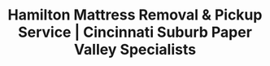 ---
layout: location.njk
title: "Hamilton Mattress Removal & Pickup Service | Cincinnati Suburb Paper Valley Specialists"
metaDescription: "Professional mattress removal in Hamilton, OH - Historic paper mill city and Cincinnati suburb. Expert pickup for Great Miami River communities, commuter families, and manufacturing heritage neighborhoods. $125 next-day service."
permalink: /mattress-removal/ohio/cincinnati/hamilton/
city: Hamilton
state: Ohio
stateAbbr: OH
parentMetro: Cincinnati
tier: 3
zipCodes: ['45011', '45012', '45013', '45015', '45030', '45040']
coordinates: 
  lat: 39.3995
  lng: -84.5613
neighborhoods:
  - name: "Downtown Hamilton"
    zipCodes: ["45011"]
  - name: "Lindenwald"
    zipCodes: ["45011"]
  - name: "Dayton Lane Historic District"
    zipCodes: ["45011"]
  - name: "Millikin"
    zipCodes: ["45011"]
  - name: "German Village"
    zipCodes: ["45011"]
  - name: "Fairfield Township"
    zipCodes: ["45011"]
  - name: "Ross Township"
    zipCodes: ["45013"]
  - name: "St. Clair Township"
    zipCodes: ["45011"]
  - name: "Hanover Township"
    zipCodes: ["45013"]
  - name: "Reily Township"
    zipCodes: ["45056"]
pricing:
  singleMattress: "$125"
  doubleMattress: "$155"
  tripleMattress: "$180"
nearbyCities:
  - name: "Cincinnati"
    slug: "cincinnati"
    isSuburb: false
    distance: "25"
  - name: "Middletown"
    slug: "middletown"
    isSuburb: true
    distance: "12"
  - name: "Dayton"
    slug: "dayton"
    isSuburb: false
    distance: "40"
localRegulations: "Hamilton provides bulk item collection for 2 large items weekly including mattresses. Residents must call Municipal Refuse Transfer Station at 513-867-8661 at least 24 hours in advance. Transfer station located at 1000 North Third St operates Monday-Saturday with fees. Each customer receives one free transfer station voucher through 2025."
recyclingPartners: ["Hamilton Municipal Refuse Transfer Station", "Rumpke Waste and Recycling", "Butler County Environmental Services", "Salvation Army Hamilton", "Habitat for Humanity Butler County"]
reviews:
  count: 97
  featured:
    - author: "Michelle T."
      text: "Perfect for our Lindenwald neighborhood! Team knew exactly where to find us and handled the pickup during my lunch break from Cincinnati. Great service for commuter families."
      neighborhood: "Lindenwald"
    - author: "Bob K."
      text: "Champion Paper heritage runs deep here - these guys respect Hamilton's history. Quick removal from our Dayton Lane home, professional crew."
      neighborhood: "Dayton Lane Historic District"
    - author: "Carlos M."
      text: "Scheduled around HAMILPALOOZA weekend and still got same-day service. Love that they understand our community events!"
      neighborhood: "Downtown Hamilton"
faqs:
  - question: "Do you serve all Hamilton neighborhoods and townships?"
    answer: "Yes, we provide service throughout Hamilton's 17 neighborhoods including urban downtown, traditional areas like Lindenwald, and suburban developments. Our coverage extends to surrounding townships in Butler County."
  - question: "Can you coordinate with Cincinnati commuter schedules?"
    answer: "Absolutely. Many Hamilton residents commute to Cincinnati, and we schedule pickups to work around professional travel patterns and regional traffic timing between Hamilton and downtown Cincinnati."
  - question: "Do you understand Hamilton's Great Miami River area geography?"
    answer: "Our team is familiar with Hamilton's river valley location and historic mill town layout. We navigate the city's diverse neighborhoods from riverside areas to hillside residential developments efficiently."
  - question: "How do you work with Hamilton's municipal waste requirements?"
    answer: "We handle coordination with city requirements and eliminate the need for residents to schedule municipal bulk pickup or visit the transfer station on North Third Street. Our service integrates seamlessly with Hamilton's waste management system."
  - question: "Can you work around Hamilton community events?"
    answer: "Yes, we schedule around local events like Operation Pumpkin, HAMILPALOOZA, and RiversEdge Park concerts. Our team understands Hamilton's active community calendar and cultural activities."
  - question: "Do you serve the historic German Village and Dayton Lane districts?"
    answer: "We regularly service Hamilton's historic neighborhoods including German Village and the Dayton Lane Historic District. Our team respects preservation requirements and navigates historic street patterns carefully."
  - question: "What about service to Hamilton's industrial and business areas?"
    answer: "We provide service to Hamilton's industrial heritage areas including former Champion Paper locations and modern business parks. Our team understands the city's manufacturing legacy and current commercial needs."
  - question: "How do you coordinate with Butler County environmental standards?"
    answer: "We ensure all disposal meets Butler County environmental requirements and work with approved regional facilities. Our recycling process supports Hamilton's environmental stewardship and Great Miami River conservation goals."

pageContent:
  heroTitle: "Hamilton Mattress Removal: Paper Valley Cincinnati Suburb"
  heroDescription: "Professional mattress removal for Ohio's historic paper mill city and Cincinnati suburb. Specialized service navigating Great Miami River communities, commuter neighborhoods, and manufacturing heritage districts. From German Village to Lindenwald. Part of our 1+ million mattress recycling network."
  
  aboutService: "Hamilton's premier mattress removal service, designed for this historic Cincinnati suburb and Great Miami River manufacturing community. Serving 63,399 residents across six ZIP codes, we understand the specialized logistics required for everything from Cincinnati commuter families in Lindenwald to historic preservation homes in Dayton Lane throughout Butler County's hub city.

Our expertise spans Hamilton's dual identity as Cincinnati suburb and Paper Valley heritage city. Seventeen unique neighborhoods demand tailored approaches - from bustling downtown to quiet Millikin streets to modern subdivisions. The Champion Paper legacy still echoes through community pride, while river valley terrain creates distinct access challenges across varied residential patterns.

We pride ourselves on recycling every mattress we pick up. As part of our nationwide network that has recycled over 1 million mattresses, we work with Hamilton's Municipal Refuse Transfer Station and Butler County environmental systems to ensure responsible disposal that supports Great Miami River conservation and the community's commitment to environmental stewardship."

  serviceAreasIntro: "We provide comprehensive mattress pickup throughout Hamilton's distinctive neighborhoods, from historic districts to suburban communities:"

  regulationsCompliance: "Hamilton's municipal waste partnership with Rumpke prioritizes river conservation and suburban convenience. Rather than navigating transfer station hours or voucher systems, residents get streamlined service that respects both historic preservation needs and modern family schedules.

We handle all municipal coordination, from Dayton Lane's architectural sensitivities to Lindenwald's commuter timing. This eliminates the complexity of Hamilton's dual character while ensuring environmental compliance that protects the Great Miami River ecosystem."

  environmentalImpact: "Hamilton's river valley location demands careful environmental stewardship. Butler County standards protect regional water quality while honoring the community's industrial heritage and suburban future.

Every Hamilton mattress joins our 1+ million recycling network. Steel springs become construction materials for Cincinnati area projects, while foam transforms into insulation for regional development. This circular approach resonates with residents who understand that protecting the Great Miami River means responsible resource management.

From Champion Paper's legacy to today's family neighborhoods, Hamilton's environmental leadership reflects community values that balance heritage preservation with sustainable suburban growth."

  howItWorksScheduling: "Next-day appointments available throughout all Hamilton ZIP codes. We coordinate with Cincinnati commuter schedules, adapt around community events like HAMILPALOOZA and Operation Pumpkin, and accommodate both suburban families and regional professionals."

  howItWorksService: "Our licensed team handles pickup from any location in Hamilton, navigates historic preservation districts and suburban developments, coordinates with Great Miami River area geography and community event schedules, and ensures proper material handling per municipal and county environmental requirements."

  howItWorksDisposal: "Your mattress is transported to Butler County approved facilities or regional recycling centers for responsible processing, supporting Great Miami River conservation and contributing to Hamilton's environmental leadership as a Cincinnati suburb and historic manufacturing community."

  sidebarStats:
    mattressesRemoved: "1,342"

  uniqueContent: "Hamilton presents mattress removal challenges that reflect its distinctive position as a Cincinnati suburb with deep manufacturing heritage, where Great Miami River geography meets suburban community life across 63,399 residents and 17 distinct neighborhoods spanning urban, traditional, and suburban development patterns. Consider the service complexity: we've coordinated pickups around HAMILPALOOZA weekend when downtown Hamilton hosts major community celebrations, navigated Dayton Lane's historic preservation streets while protecting century-old architecture from the industrial elite era, and adapted service timing around Cincinnati commuter schedules when residents manage professional travel patterns between Hamilton and the regional employment hub.

Hamilton's service rhythm flows with commuter schedules and community celebrations. Lindenwald residents heading to Cincinnati offices get coordinated timing, while German Village's historic streets receive preservation-conscious handling.

River valley geography creates seasonal access variations and neighborhood-specific challenges. Champion Paper sites blend industrial heritage with residential evolution, requiring nuanced understanding of Hamilton's transformation from mill town to suburban community.

From Operation Pumpkin festivals to weekly HAMILPALOOZA markets, community events shape our scheduling. RiversEdge concerts bring riverside traffic surges, while the 17-neighborhood diversity means adapting logistics from urban downtown density to suburban subdivision patterns. Each area gets service tailored to its character while maintaining Hamilton-wide reliability.

Our pricing remains consistent despite Hamilton's complex community structure and diverse neighborhood needs. Whether coordinating with Cincinnati commuter schedules, navigating historic preservation requirements, or accessing suburban developments during major community events, the same transparent rates apply to every Hamilton resident and family. This uniform approach reflects our commitment to serving the entire Paper Valley community fairly, regardless of neighborhood character, commuter status, or historic district complexity."
---